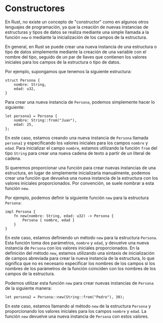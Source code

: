 # Constructores

En Rust, no existe un concepto de "constructor" como en algunos otros lenguajes de programación, ya que la creación de nuevas instancias de estructuras y tipos de datos se realiza mediante una simple llamada a la función `new` o mediante la inicialización de los campos de la estructura.

En general, en Rust se puede crear una nueva instancia de una estructura o tipo de datos simplemente mediante la creación de una variable con el nombre del tipo, seguido de un par de llaves que contienen los valores iniciales para los campos de la estructura o tipo de datos.

Por ejemplo, supongamos que tenemos la siguiente estructura:

```
struct Persona {
    nombre: String,
    edad: u32,
}
```

Para crear una nueva instancia de `Persona`, podemos simplemente hacer lo siguiente:

```
let persona1 = Persona {
    nombre: String::from("Juan"),
    edad: 25,
};
```

En este caso, estamos creando una nueva instancia de `Persona` llamada `persona1` y especificando los valores iniciales para los campos `nombre` y `edad`. Para inicializar el campo `nombre`, estamos utilizando la función `from` del tipo `String` para crear una nueva cadena de texto a partir de un literal de cadena.

Si queremos proporcionar una función para crear nuevas instancias de una estructura, en lugar de simplemente inicializarla manualmente, podemos crear una función que devuelva una nueva instancia de la estructura con los valores iniciales proporcionados. Por convención, se suele nombrar a esta función `new`.

Por ejemplo, podemos definir la siguiente función `new` para la estructura `Persona`:

```
impl Persona {
    fn new(nombre: String, edad: u32) -> Persona {
        Persona { nombre, edad }
    }
}
```

En este caso, estamos definiendo un método `new` para la estructura `Persona`. Esta función toma dos parámetros, `nombre` y `edad`, y devuelve una nueva instancia de `Persona` con los valores iniciales proporcionados. En la definición del método `new`, estamos utilizando una sintaxis de inicialización de campos abreviada para crear la nueva instancia de la estructura, lo que significa que no es necesario especificar los nombres de los campos si los nombres de los parámetros de la función coinciden con los nombres de los campos de la estructura.

Podemos utilizar esta función `new` para crear nuevas instancias de `Persona` de la siguiente manera:

```
let persona2 = Persona::new(String::from("Pedro"), 30);
```

En este caso, estamos llamando al método `new` de la estructura `Persona` y proporcionando los valores iniciales para los campos `nombre` y `edad`. La función `new` devuelve una nueva instancia de `Persona` con estos valores.
